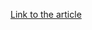 [Link to the article](https://www.cisa.gov/news-events/alerts/2025/06/10/cisa-adds-two-known-exploited-vulnerabilities-catalog)
